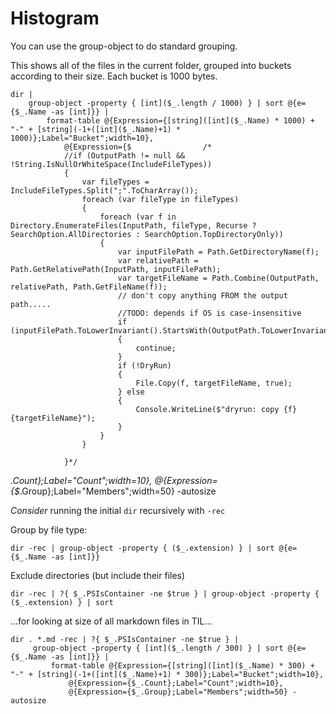 ﻿# Histogram

You can use the group-object to do standard grouping.

This shows all of the files in the current folder, grouped into buckets according to their size.
Each bucket is 1000 bytes.

    dir |
        group-object -property { [int]($_.length / 1000) } | sort @{e={$_.Name -as [int]}} |
            format-table @{Expression={[string]([int]($_.Name) * 1000) + "-" + [string](-1+([int]($_.Name)+1) * 1000)};Label="Bucket";width=10},
                @{Expression={$                /*
                //if (OutputPath != null && !String.IsNullOrWhiteSpace(IncludeFileTypes))
                {
                    var fileTypes = IncludeFileTypes.Split(";".ToCharArray());
                    foreach (var fileType in fileTypes)
                    {
                        foreach (var f in Directory.EnumerateFiles(InputPath, fileType, Recurse ? SearchOption.AllDirectories : SearchOption.TopDirectoryOnly))
                        {
                            var inputFilePath = Path.GetDirectoryName(f);
                            var relativePath = Path.GetRelativePath(InputPath, inputFilePath);
                            var targetFileName = Path.Combine(OutputPath, relativePath, Path.GetFileName(f));
                            // don't copy anything FROM the output path.....
                            //TODO: depends if OS is case-insensitive
                            if (inputFilePath.ToLowerInvariant().StartsWith(OutputPath.ToLowerInvariant()))
                            {
                                continue;
                            }
                            if (!DryRun)
                            {
                                File.Copy(f, targetFileName, true);
                            } else
                            {
                                Console.WriteLine($"dryrun: copy {f} {targetFileName}");
                            }
                        }
                    }

                }*/
_.Count};Label="Count";width=10},
                @{Expression={$_.Group};Label="Members";width=50} -autosize

*Consider* running the initial `dir` recursively with `-rec`

Group by file type:

    dir -rec | group-object -property { ($_.extension) } | sort @{e={$_.Name -as [int]}}


Exclude directories (but include their files)

	dir -rec | ?{ $_.PSIsContainer -ne $true } | group-object -property { ($_.extension) } | sort


...for looking at size of all markdown files in TIL...

	dir . *.md -rec | ?{ $_.PSIsContainer -ne $true } |
         group-object -property { [int]($_.length / 300) } | sort @{e={$_.Name -as [int]}} |
             format-table @{Expression={[string]([int]($_.Name) * 300) + "-" + [string](-1+([int]($_.Name)+1) * 300)};Label="Bucket";width=10},
                 @{Expression={$_.Count};Label="Count";width=10},
                 @{Expression={$_.Group};Label="Members";width=50} -autosize